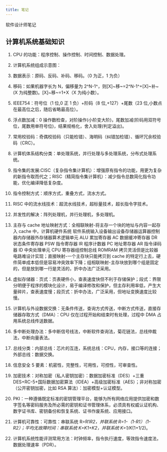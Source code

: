 ```yaml
---
title: 笔记
---
```


软件设计师笔记

<!-- more -->

## 计算机系统基础知识

1. CPU 的功能：程序控制、操作控制、时间控制、数据处理。
2. 计算机系统组成示意图：

3. 数据表示：原码、反码、补码、移码。（0 为正，1 为负）
4. 移码：如果机器字长为 N，偏移量为 2^N-1^，则[X]~移~=2^N-1^+[X]~补~(X 为纯整数)。[X]~移~=1+X（X 为纯小数）。
5. IEEE754：符号位（1 位,0 正 1 负）+阶码（8 位,+127）+尾数（23 位,小数点在最高位之后，随后省略最高位）。
6. 浮点数加减：0 操作数检查，对阶操作(小阶变大阶)，尾数加减(阶码用双符号位，尾数用单符号位)，结果规格化，舍入处理(判定溢出)。
7. 常用校验码：奇偶校验码（只能检错）、海明码（纠错加检错）、循环冗余校验码（CRC）。
8. 计算机体系结构分类：单处理系统，并行处理与多处理系统，分布式处理系统。
9. 指令集的发展:CISC（复杂指令集计算机）：增强原有指令的功能，用更为复杂的新指令取而代之；RISC（精简指令集计算机）：减少指令总数简化指令功能，优化编译降低复杂度。
10. 指令控制方式：顺序方式，重叠方式，流水方式。
11. RISC 中的流水线技术：超流水线技术，超标量技术，超长指令字技术。
12. 并发性的解决：阵列处理机，并行处理机，多处理机。
13. 主存与 cache 地址映射方式：全相联映射-将主存一个块的地址与内容一起存入 cache 中，计算机硬件系统 软件系统输入设备输出设备存储器运算器控制器内存储器外存储器算术逻辑单元 ALU 累加寄存器 AC 数据缓冲寄存器 DR 状态条件寄存器 PSW 指令寄存器 IR 程序计数器 PC 地址寄存器 AR 指令译码器 ID 中央处理单元 CPU 寄存器组控制总线 ROMRAM 拷贝灵活但是比较器电路难设计实现；直接映射-一个主存块只能拷贝到 cache 的特定行上去，硬件简单成本低但是容易冲突效率下降；组相联映射-主存块放到哪个组是固定的，但是放到哪一行是灵活的，折中办法广泛采用。
14. 虚拟存储器：页式：页表硬件小，查表速度快但不利于存储保护；段式：界限分明便于程序的模块化设计，易于编译修改和保护，但主存利用率低，产生大量碎片，查表速度慢；段页式：折中办法，广泛采用，但地址变换速度比较慢。
15. 计算机与外设数据交换：无条件传送，查询方式传送，中断方式传送，直接存储器存取方式（DMA）：CPU 仅在过程开始和结束时有处理，过程中 DMA 占用系统总线传送数据。
16. 多中断处理办法：多中断信号线法，中断软件查询法，菊花链法，总线仲裁法，中断向量表法。
17. 总线分类：内部总线：芯片的互连，系统总线：CPU，内存，接口等的连接；外部总线：数据交换。
18. 信息安全 5 要素：机密性，完整性，可用性，可控性，可审查性。
19. 加密技术：对称加密（私人密钥加密）：数据加密标准（DES）+三重 DES+RC-5+国际数据加密算法（IDEA）+高级加密标准（AES）；非对称加密（公开密钥加密，比如 RSA 算法）：加密模型+认证模型。
20. PKI：一种遵循既定标准的密钥管理平台，能够为所有网络应用提供加密和数字签名等密码服务及所必需的密钥和证书管理体系，必须具有权威认证机构、数字证书库、密钥备份和恢复系统、证书作废系统、应用接口。
21. 计算机可靠性：可靠性：串联系统 R=R1*R2，并联系统 R=1-（1-R1）（1-R2）；平均无故障时间：串联系统 K=K1+K2，并联系统 K=1/K*(1+1/2)。
22. 计算机系统性能评测常用方法：时钟频率，指令执行速度，等效指令速度法，数据处理速率（PDR）。
